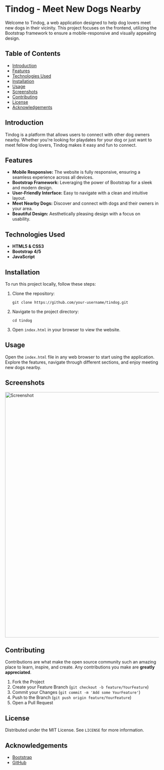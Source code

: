 <h1>Tindog - Meet New Dogs Nearby</h1>

<p>Welcome to Tindog, a web application designed to help dog lovers meet new dogs in their vicinity. This project focuses on the frontend, utilizing the Bootstrap framework to ensure a mobile-responsive and visually appealing design.</p>

<h2>Table of Contents</h2>
<ul>
    <li><a href="#introduction">Introduction</a></li>
    <li><a href="#features">Features</a></li>
    <li><a href="#technologies-used">Technologies Used</a></li>
    <li><a href="#installation">Installation</a></li>
    <li><a href="#usage">Usage</a></li>
    <li><a href="#screenshots">Screenshots</a></li>
    <li><a href="#contributing">Contributing</a></li>
    <li><a href="#license">License</a></li>
    <li><a href="#acknowledgements">Acknowledgements</a></li>
</ul>

<h2 id="introduction">Introduction</h2>
<p>Tindog is a platform that allows users to connect with other dog owners nearby. Whether you're looking for playdates for your dog or just want to meet fellow dog lovers, Tindog makes it easy and fun to connect.</p>

<h2 id="features">Features</h2>
<ul>
    <li><strong>Mobile Responsive:</strong> The website is fully responsive, ensuring a seamless experience across all devices.</li>
    <li><strong>Bootstrap Framework:</strong> Leveraging the power of Bootstrap for a sleek and modern design.</li>
    <li><strong>User-Friendly Interface:</strong> Easy to navigate with a clean and intuitive layout.</li>
    <li><strong>Meet Nearby Dogs:</strong> Discover and connect with dogs and their owners in your area.</li>
    <li><strong>Beautiful Design:</strong> Aesthetically pleasing design with a focus on usability.</li>
</ul>

<h2 id="technologies-used">Technologies Used</h2>
<ul>
    <li><strong>HTML5 & CSS3</strong></li>
    <li><strong>Bootstrap 4/5</strong></li>
    <li><strong>JavaScript</strong></li>
</ul>

<h2 id="installation">Installation</h2>
<p>To run this project locally, follow these steps:</p>
<ol>
    <li>Clone the repository:
        <pre><code>git clone https://github.com/your-username/tindog.git</code></pre>
    </li>
    <li>Navigate to the project directory:
        <pre><code>cd tindog</code></pre>
    </li>
    <li>Open <code>index.html</code> in your browser to view the website.</li>
</ol>

<h2 id="usage">Usage</h2>
<p>Open the <code>index.html</code> file in any web browser to start using the application. Explore the features, navigate through different sections, and enjoy meeting new dogs nearby.</p>

<h2 id="screenshots">Screenshots</h2>
<p><img src="path-to-screenshot.png" alt="Screenshot" width="800"></p>

<h2 id="contributing">Contributing</h2>
<p>Contributions are what make the open source community such an amazing place to learn, inspire, and create. Any contributions you make are <strong>greatly appreciated</strong>.</p>
<ol>
    <li>Fork the Project</li>
    <li>Create your Feature Branch (<code>git checkout -b feature/YourFeature</code>)</li>
    <li>Commit your Changes (<code>git commit -m 'Add some YourFeature'</code>)</li>
    <li>Push to the Branch (<code>git push origin feature/YourFeature</code>)</li>
    <li>Open a Pull Request</li>
</ol>

<h2 id="license">License</h2>
<p>Distributed under the MIT License. See <code>LICENSE</code> for more information.</p>

<h2 id="acknowledgements">Acknowledgements</h2>
<ul>
    <li><a href="https://getbootstrap.com">Bootstrap</a></li>
    <li><a href="https://github.com">GitHub</a></li>
</ul>

